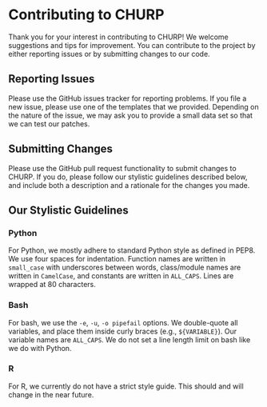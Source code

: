 # Contributing to CHURP
Thank you for your interest in contributing to CHURP! We welcome suggestions and tips for improvement. You can contribute to the project by either reporting issues or by submitting changes to our code.

## Reporting Issues
Please use the GitHub issues tracker for reporting problems. If you file a new issue, please use one of the templates that we provided. Depending on the nature of the issue, we may ask you to provide a small data set so that we can test our patches.

## Submitting Changes
Please use the GitHub pull request functionality to submit changes to CHURP. If you do, please follow our stylistic guidelines described below, and include both a description and a rationale for the changes you made.

## Our Stylistic Guidelines
### Python
For Python, we mostly adhere to standard Python style as defined in PEP8. We use four spaces for indentation. Function names are written in `small_case` with underscores between words, class/module names are written in `CamelCase`, and constants are written in `ALL_CAPS`. Lines are wrapped at 80 characters.

### Bash
For bash, we use the `-e`, `-u`, `-o pipefail` options. We double-quote all variables, and place them inside curly braces (e.g., `${VARIABLE}`). Our variable names are `ALL_CAPS`. We do not set a line length limit on bash like we do with Python.

### R
For R, we currently do not have a strict style guide. This should and will change in the near future.

